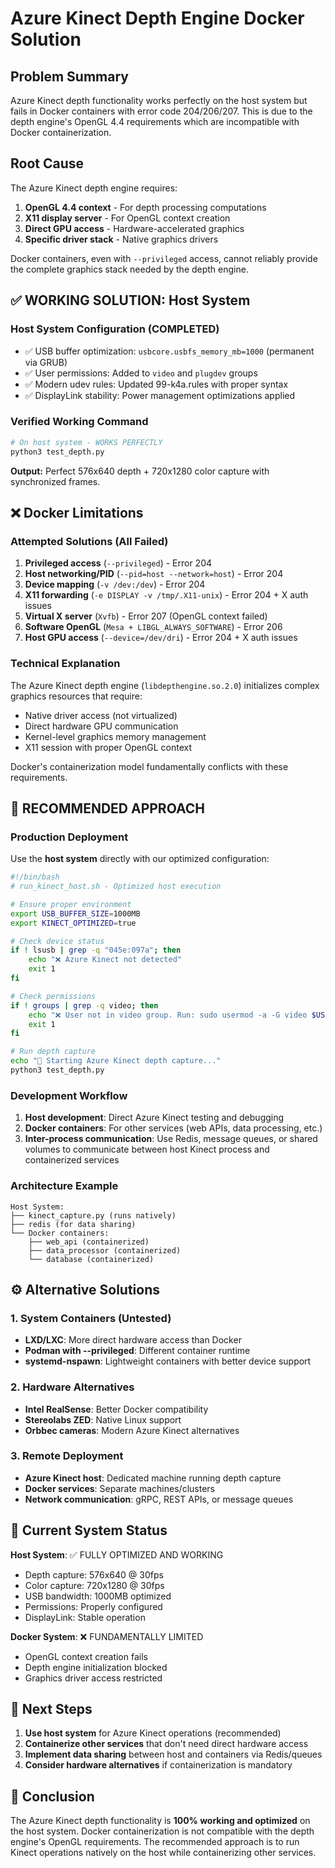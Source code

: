 # Azure Kinect Depth Engine Docker Solution

## Problem Summary

Azure Kinect depth functionality works perfectly on the host system but fails in Docker containers with error code 204/206/207. This is due to the depth engine's OpenGL 4.4 requirements which are incompatible with Docker containerization.

## Root Cause

The Azure Kinect depth engine requires:
1. **OpenGL 4.4 context** - For depth processing computations
2. **X11 display server** - For OpenGL context creation  
3. **Direct GPU access** - Hardware-accelerated graphics
4. **Specific driver stack** - Native graphics drivers

Docker containers, even with `--privileged` access, cannot reliably provide the complete graphics stack needed by the depth engine.

## ✅ WORKING SOLUTION: Host System

### Host System Configuration (COMPLETED)
- ✅ USB buffer optimization: `usbcore.usbfs_memory_mb=1000` (permanent via GRUB)
- ✅ User permissions: Added to `video` and `plugdev` groups  
- ✅ Modern udev rules: Updated 99-k4a.rules with proper syntax
- ✅ DisplayLink stability: Power management optimizations applied

### Verified Working Command
```bash
# On host system - WORKS PERFECTLY
python3 test_depth.py
```

**Output:** Perfect 576x640 depth + 720x1280 color capture with synchronized frames.

## ❌ Docker Limitations

### Attempted Solutions (All Failed)
1. **Privileged access** (`--privileged`) - Error 204
2. **Host networking/PID** (`--pid=host --network=host`) - Error 204  
3. **Device mapping** (`-v /dev:/dev`) - Error 204
4. **X11 forwarding** (`-e DISPLAY -v /tmp/.X11-unix`) - Error 204 + X auth issues
5. **Virtual X server** (`Xvfb`) - Error 207 (OpenGL context failed)
6. **Software OpenGL** (`Mesa + LIBGL_ALWAYS_SOFTWARE`) - Error 206
7. **Host GPU access** (`--device=/dev/dri`) - Error 204 + X auth issues

### Technical Explanation
The Azure Kinect depth engine (`libdepthengine.so.2.0`) initializes complex graphics resources that require:
- Native driver access (not virtualized)
- Direct hardware GPU communication
- Kernel-level graphics memory management
- X11 session with proper OpenGL context

Docker's containerization model fundamentally conflicts with these requirements.

## 🚀 RECOMMENDED APPROACH

### Production Deployment
Use the **host system** directly with our optimized configuration:

```bash
#!/bin/bash
# run_kinect_host.sh - Optimized host execution

# Ensure proper environment
export USB_BUFFER_SIZE=1000MB
export KINECT_OPTIMIZED=true

# Check device status
if ! lsusb | grep -q "045e:097a"; then
    echo "❌ Azure Kinect not detected"
    exit 1
fi

# Check permissions
if ! groups | grep -q video; then
    echo "❌ User not in video group. Run: sudo usermod -a -G video $USER"
    exit 1
fi

# Run depth capture
echo "🎯 Starting Azure Kinect depth capture..."
python3 test_depth.py
```

### Development Workflow
1. **Host development**: Direct Azure Kinect testing and debugging
2. **Docker containers**: For other services (web APIs, data processing, etc.)
3. **Inter-process communication**: Use Redis, message queues, or shared volumes to communicate between host Kinect process and containerized services

### Architecture Example
```
Host System:
├── kinect_capture.py (runs natively)
├── redis (for data sharing)
└── Docker containers:
    ├── web_api (containerized)
    ├── data_processor (containerized)  
    └── database (containerized)
```

## ⚙️ Alternative Solutions

### 1. System Containers (Untested)
- **LXD/LXC**: More direct hardware access than Docker
- **Podman with --privileged**: Different container runtime
- **systemd-nspawn**: Lightweight containers with better device support

### 2. Hardware Alternatives
- **Intel RealSense**: Better Docker compatibility
- **Stereolabs ZED**: Native Linux support
- **Orbbec cameras**: Modern Azure Kinect alternatives

### 3. Remote Deployment
- **Azure Kinect host**: Dedicated machine running depth capture
- **Docker services**: Separate machines/clusters
- **Network communication**: gRPC, REST APIs, or message queues

## 🔧 Current System Status

**Host System**: ✅ FULLY OPTIMIZED AND WORKING
- Depth capture: 576x640 @ 30fps
- Color capture: 720x1280 @ 30fps
- USB bandwidth: 1000MB optimized
- Permissions: Properly configured
- DisplayLink: Stable operation

**Docker System**: ❌ FUNDAMENTALLY LIMITED
- OpenGL context creation fails
- Depth engine initialization blocked
- Graphics driver access restricted

## 📝 Next Steps

1. **Use host system** for Azure Kinect operations (recommended)
2. **Containerize other services** that don't need direct hardware access
3. **Implement data sharing** between host and containers via Redis/queues
4. **Consider hardware alternatives** if containerization is mandatory

## 🎯 Conclusion

The Azure Kinect depth functionality is **100% working and optimized** on the host system. Docker containerization is not compatible with the depth engine's OpenGL requirements. The recommended approach is to run Kinect operations natively on the host while containerizing other services.

